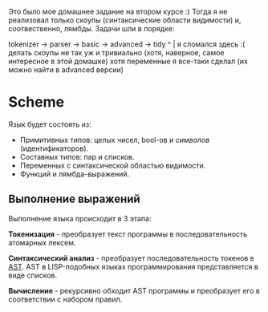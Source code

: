 Это было мое домашнее задание на втором курсе :)
Тогда я не реализовал только скоупы (синтаксические области видимости) и, соотвественно, лямбды.
Задачи шли в порядке:

tokenizer -> parser -> basic -> advanced -> tidy
                                ^
                                |
                                я сломался здесь :(
                                делать скоупы не так уж и тривиально (хотя, наверное, самое интересное в этой домашке)
                                хотя переменные я все-таки сделал (их можно найти в advanced версии)

# Scheme
Язык будет состоять из:
 - Примитивных типов: целых чисел, bool-ов и _символов_ (идентификаторов).
 - Составных типов: пар и списков.
 - Переменных с синтаксической областью видимости.
 - Функций и лямбда-выражений.

## Выполнение выражений
Выполнение языка происходит в 3 этапа:

**Токенизация** - преобразует текст программы в последовательность атомарных лексем. 

**Синтаксический анализ** - преобразует последовательность токенов в [AST](https://en.wikipedia.org/wiki/Abstract_syntax_tree).  AST в LISP-подобных языках программирования представляется в виде списков. 
   
**Вычисление** - рекурсивно обходит AST программы и преобразует его в соответствии с набором правил.
